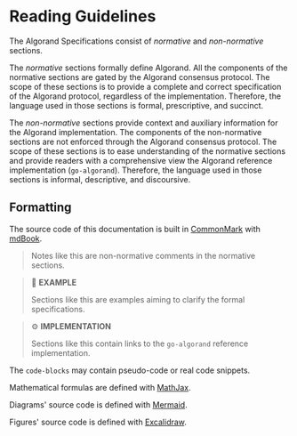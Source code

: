 # Reading Guidelines

The Algorand Specifications consist of _normative_ and _non-normative_ sections.

The _normative_ sections formally define Algorand. All the components of the normative
sections are gated by the Algorand consensus protocol. The scope of these sections
is to provide a complete and correct specification of the Algorand protocol, regardless
of the implementation. Therefore, the language used in those sections is formal,
prescriptive, and succinct.

The _non-normative_ sections provide context and auxiliary information for the Algorand
implementation. The components of the non-normative sections are not enforced through
the Algorand consensus protocol. The scope of these sections is to ease understanding
of the normative sections and provide readers with a comprehensive view the Algorand
reference implementation (`go-algorand`). Therefore, the language used in those
sections is informal, descriptive, and discoursive.

## Formatting

The source code of this documentation is built in [CommonMark](https://commonmark.org/)
with [mdBook](https://rust-lang.github.io/mdBook/index.html).

> Notes like this are non-normative comments in the normative sections.

> 📎 **EXAMPLE**
>
> Sections like this are examples aiming to clarify the formal specifications.

> ⚙️ **IMPLEMENTATION**
>
> Sections like this contain links to the `go-algorand` reference implementation.

The `code-blocks` may contain pseudo-code or real code snippets.

Mathematical formulas are defined with [MathJax](https://www.mathjax.org/).

Diagrams' source code is defined with [Mermaid](https://mermaid.js.org/).

Figures' source code is defined with [Excalidraw](https://excalidraw.com/).